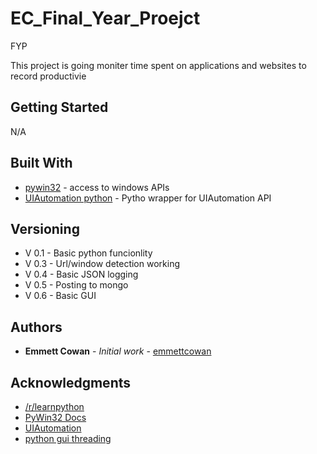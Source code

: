 # EC_Final_Year_Proejct
FYP 

This project is going moniter time spent on applications and websites to record productivie 

## Getting Started

N/A


## Built With

* [pywin32](https://github.com/mhammond/pywin32) - access to windows APIs
* [UIAutomation python](https://github.com/yinkaisheng/Python-UIAutomation-for-Windows) - Pytho  wrapper for UIAutomation API

## Versioning

* V 0.1  - Basic python funcionlity
* V 0.3  - Url/window detection working  
* V 0.4  - Basic JSON logging
* V 0.5  - Posting to mongo
* V 0.6  - Basic GUI

## Authors

* **Emmett Cowan** - *Initial work* - [emmettcowan](https://github.com/emmettcowan)

## Acknowledgments

* [/r/learnpython](https://www.reddit.com/r/learnpython/)  
* [PyWin32 Docs](http://timgolden.me.uk/pywin32-docs/contents.html)  
* [UIAutomation](https://github.com/yinkaisheng/Python-UIAutomation-for-Windows)  
* [python gui threading](https://stackoverflow.com/questions/53794930/starting-and-stopping-a-thread-from-a-gui)
